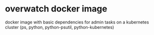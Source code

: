 # overwatch docker image

docker image with basic dependencies for admin tasks on a kubernetes cluster (ps, python, python-psutil, python-kubernetes)

